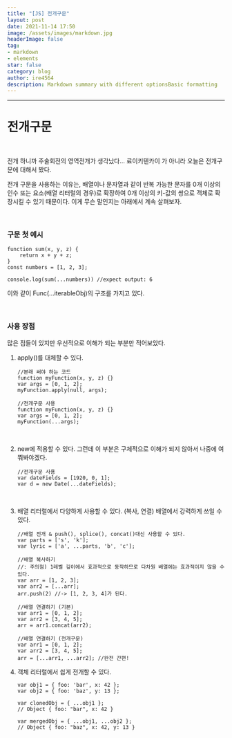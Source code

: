 ```yaml
---
title: "[JS] 전개구문"
layout: post
date: 2021-11-14 17:50
image: /assets/images/markdown.jpg
headerImage: false
tag:
- markdown
- elements
star: false
category: blog
author: ire4564
description: Markdown summary with different optionsBasic formatting
---
```




-----

<h1>전개구문</h1>

<br/>

전개 하니까 주술회전의 영역전개가 생각났다... 료이키텐카이 가 아니라 오늘은 전개구문에 대해서 봤다.

전개 구문을 사용하는 이유는, 배열이나 문자열과 같이 반복 가능한 문자를 0개 이상의 인수 또는 요소(배열 리터럴의 경우)로 확장하여 0개 이상의 키-값의 쌍으로 객체로 확장시킬 수 있기 때문이다. 이게 무슨 말인지는 아래에서 계속 살펴보자.

<br/>

<h3>구문 첫 예시</h3>

``````
function sum(x, y, z) {
	return x + y + z;
}
const numbers = [1, 2, 3];

console.log(sum(...numbers)) //expect output: 6
``````

이와 같이 Func(...iterableObj)의 구조를 가지고 있다.

<br/>

<h3>사용 장점</h3>

많은 점들이 있지만 우선적으로 이해가 되는 부분만 적어보았다.

1. apply()를 대체할 수 있다.

   ```
   //본래 써야 하는 코드
   function myFunction(x, y, z) {}
   var args = [0, 1, 2];
   myFunction.apply(null, args);
   
   //전개구문 사용
   function myFunction(x, y, z) {}
   var args = [0, 1, 2];
   myFunction(...args);
   ```

   <br/>

2. new에 적용할 수 있다.
   그런데 이 부분은 구체적으로 이해가 되지 않아서 나중에 여쭤봐야겠다.

   ```
   //전개구문 사용
   var dateFields = [1920, 0, 1];
   var d = new Date(...dateFields);
   ```

   <br/>

3. 배열 리터럴에서 다양하게 사용할 수 있다. (복사, 연결)
   배열에서 강력하게 쓰일 수 있다. 

   ```
   //배열 전개 & push(), splice(), concat()대신 사용할 수 있다.
   var parts = ['s', 'k'];
   var lyric = ['a', ...parts, 'b', 'c'];
   
   //배열 복사하기 
   //: 주의점) 1레벨 깊이에서 효과적으로 동작하므로 다차원 배열에는 효과적이지 않을 수 있다.
   var arr = [1, 2, 3];
   var arr2 = [...arr];
   arr.push(2) //-> [1, 2, 3, 4]가 된다.
   
   //배열 연결하기 (기본)
   var arr1 = [0, 1, 2];
   var arr2 = [3, 4, 5];
   arr = arr1.concat(arr2);
   
   //배열 연결하기 (전개구문)
   var arr1 = [0, 1, 2];
   var arr2 = [3, 4, 5];
   arr = [...arr1, ...arr2]; //완전 간편!
   ```

   

4. 객체 리터럴에서 쉽게 전개할 수 있다.

   ```
   var obj1 = { foo: 'bar', x: 42 };
   var obj2 = { foo: 'baz', y: 13 };
   
   var clonedObj = { ...obj1 };
   // Object { foo: "bar", x: 42 }
   
   var mergedObj = { ...obj1, ...obj2 };
   // Object { foo: "baz", x: 42, y: 13 }
   ```

